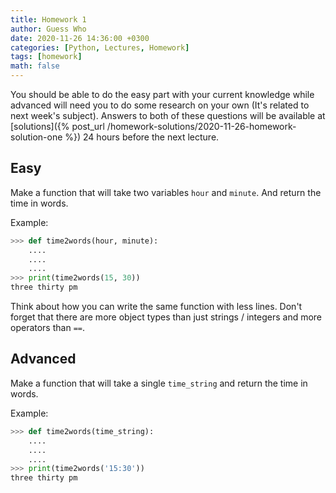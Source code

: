 ```yaml
---
title: Homework 1
author: Guess Who
date: 2020-11-26 14:36:00 +0300
categories: [Python, Lectures, Homework]
tags: [homework]
math: false
---
```


You should be able to do the easy part with your current knowledge while advanced will need you to do some research on your own (It's related to next week's subject). Answers to both of these questions will be available at [solutions]({% post_url /homework-solutions/2020-11-26-homework-solution-one %}) 24 hours before the next lecture.

## Easy

Make a function that will take two variables `hour` and `minute`. And return the time in words.

Example:

```python
>>> def time2words(hour, minute):
    ....
    ....
    ....
>>> print(time2words(15, 30))
three thirty pm
```

Think about how you can write the same function with less lines. Don't forget that there are more object types than just strings / integers and more operators than `==`.

## Advanced

Make a function that will take a single `time_string` and return the time in words.

Example:

```python
>>> def time2words(time_string):
    ....
    ....
    ....
>>> print(time2words('15:30'))
three thirty pm
```
